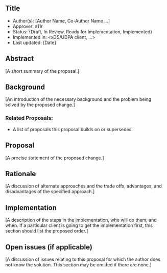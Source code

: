 Title
----
* Author(s): [Author Name, Co-Author Name ...]
* Approver: a11r
* Status: {Draft, In Review, Ready for Implementation, Implemented}
* Implemented in: <xDS/UDPA client, ...>
* Last updated: [Date]

## Abstract

[A short summary of the proposal.]

## Background

[An introduction of the necessary background and the problem being solved by the proposed change.]


### Related Proposals:
* A list of proposals this proposal builds on or supersedes.

## Proposal

[A precise statement of the proposed change.]

## Rationale

[A discussion of alternate approaches and the trade offs, advantages, and disadvantages of the specified approach.]


## Implementation

[A description of the steps in the implementation, who will do them, and when.  If a particular client is going to get the implementation first, this section should list the proposed order.]

## Open issues (if applicable)

[A discussion of issues relating to this proposal for which the author does not  know the solution. This section may be omitted if there are none.]
